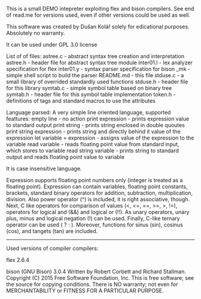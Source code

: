 This is a small DEMO intepreter exploiting flex and bison compilers.
See end of read.me for versions used, even if other versions could be
used as well.

This software was created by Dušan Kolář solely for edicational purposes.
Absolutely no warranty.

It can be used under GPL 3.0 license


List of of files:
astree.c   - abstract syntax tree creation and interpretation
astree.h   - header file for abstract syntax tree module
inter01.l  - lex analyzer specification for flex
inter01.y  - syntax parser specification for bison
_mk        - simple shell script to build the parser
README.md    - this file
stduse.c   - a small library of overrided standardly used functions
stduse.h   - header file for this library
symtab.c   - simple symbol table based on binary tree
symtab.h   - header file for this symbol table implementation
token.h    - definitions of tags and standard macros to use the attributes

Language parsed:
A very simple line oriented language, supported feattures:
empty line - no action
print expression - prints expression value to standard output
print string - prints string enclosed in double quoutes
print string expression - prints string and directly behind it value of the expression
let variable = expression - assigns value of the expression to the variable
read variable - reads floating point value from standard input, which stores to variable
read string variable - prints string to standard output and reads floating point value to variable

It is case insensitive language.

Expression supports floating point numbers only (integer is treated as a floating
point). Expression can contain variables, floating point constants, brackets,
standard binary operators for addition, subtraction, multiplication, division.
Also power operator (^) is included, it is right associative, though. Next,
C like operators for comparison of values (<, <=, ==, >=, >, !=), operators
for logical and (&&) and logical or (!!). As unary operators, unary plus, minus
and logical negation (!) can be used. Finally, C-like ternary operator can be used
( ? : ). Moreover, functions for sinus (sin), cosinus (cos), and tangets (tan)
are included.

---------------------------
Used versions of compiler compilers:

flex 2.6.4

bison (GNU Bison) 3.0.4
Written by Robert Corbett and Richard Stallman.
Copyright (C) 2015 Free Software Foundation, Inc.
This is free software; see the source for copying conditions.  There is NO
warranty; not even for MERCHANTABILITY or FITNESS FOR A PARTICULAR PURPOSE.

